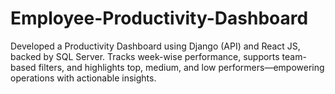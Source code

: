 # Employee-Productivity-Dashboard
Developed a Productivity Dashboard using Django (API) and React JS, backed by SQL Server. Tracks week-wise performance, supports team-based filters, and highlights top, medium, and low performers—empowering operations with actionable insights.
